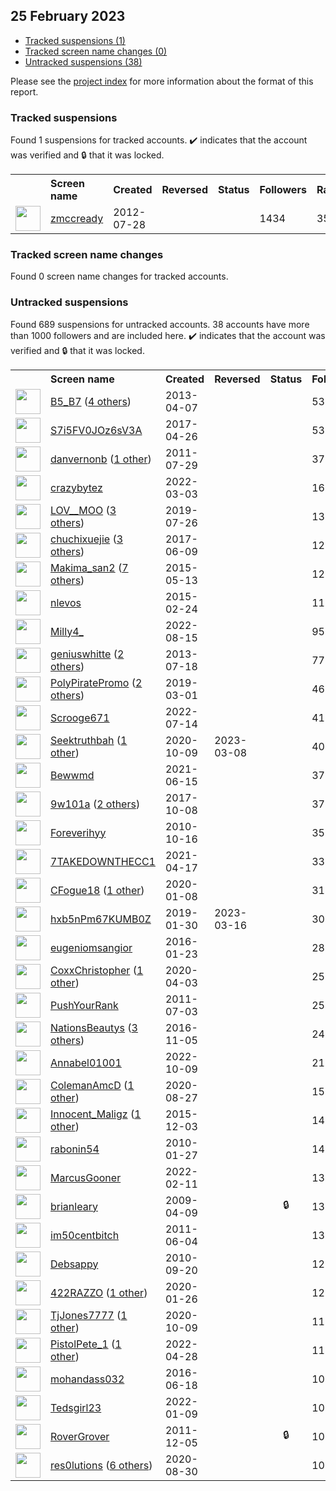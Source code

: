 ## 25 February 2023

* [Tracked suspensions (1)](#tracked-suspensions)
* [Tracked screen name changes (0)](#tracked-screen-name-changes)
* [Untracked suspensions (38)](#untracked-suspensions)

Please see the [project index](https://github.com/travisbrown/twitter-watch) for more information about the format of this report.

### Tracked suspensions

Found 1 suspensions for tracked accounts.
  ✔️ indicates that the account was verified and 🔒 that it was locked.

<table>
    <tr>
        <th></th>
        <th align="left">Screen name</th>
        <th align="left">Created</th>
        <th align="left">Reversed</th>
        <th align="left">Status</th>
        <th align="left">Followers</th>
        <th align="left">Ranking</th></tr>
    </tr>
        <tr>
            <td><a href="https://twitter.com/intent/user?user_id=722604432">
                <img src="https://pbs.twimg.com/profile_images/1554160235501142016/h3QaCwDX_normal.jpg" width="40px" height="40px" align="center"/></a>
            </td>
            <td>
                <a href="https://twitter.com/zmccready">zmccready</a></td>
            <td>2012-07-28</td>
            <td></td>
            <td align="center"></td>
            <td>1434</td>
            <td>35592</td>
        </tr></table>

### Tracked screen name changes

Found 0 screen name changes for tracked accounts.

### Untracked suspensions

Found 689 suspensions for untracked accounts.
38 accounts have more than 1000 followers and are included here.
  ✔️ indicates that the account was verified and 🔒 that it was locked.

<table>
    <tr>
        <th></th>
        <th align="left">Screen name</th>
        <th align="left">Created</th>
        <th align="left">Reversed</th>
        <th align="left">Status</th>
        <th align="left">Followers</th>
    </tr>
        <tr>
            <td><a href="https://twitter.com/intent/user?user_id=1334144996">
                <img src="https://pbs.twimg.com/profile_images/1364679361589370880/AO6Ee4-l_normal.jpg" width="40px" height="40px" align="center"/></a>
            </td>
            <td>
                <a href="https://twitter.com/B5_B7">B5_B7</a>&nbsp;(<a href="https://api.memory.lol/v1/tw/id/1334144996">4 others</a>)&nbsp;</td>
            <td>2013-04-07</td>
            <td></td>
            <td align="center"></td>
            <td>53871</td>
        </tr>
        <tr>
            <td><a href="https://twitter.com/intent/user?user_id=857374372218142720">
                <img src="https://pbs.twimg.com/profile_images/1505762715029196802/_LH1bO8L_normal.jpg" width="40px" height="40px" align="center"/></a>
            </td>
            <td>
                <a href="https://twitter.com/S7i5FV0JOz6sV3A">S7i5FV0JOz6sV3A</a></td>
            <td>2017-04-26</td>
            <td></td>
            <td align="center"></td>
            <td>53620</td>
        </tr>
        <tr>
            <td><a href="https://twitter.com/intent/user?user_id=344745712">
                <img src="https://pbs.twimg.com/profile_images/1519525970201382913/iaNk_x47_normal.jpg" width="40px" height="40px" align="center"/></a>
            </td>
            <td>
                <a href="https://twitter.com/danvernonb">danvernonb</a>&nbsp;(<a href="https://api.memory.lol/v1/tw/id/344745712">1 other</a>)&nbsp;</td>
            <td>2011-07-29</td>
            <td></td>
            <td align="center"></td>
            <td>37279</td>
        </tr>
        <tr>
            <td><a href="https://twitter.com/intent/user?user_id=1499498115237351433">
                <img src="https://pbs.twimg.com/profile_images/1513146541464244235/wfvMzxMI_normal.jpg" width="40px" height="40px" align="center"/></a>
            </td>
            <td>
                <a href="https://twitter.com/crazybytez">crazybytez</a></td>
            <td>2022-03-03</td>
            <td></td>
            <td align="center"></td>
            <td>16243</td>
        </tr>
        <tr>
            <td><a href="https://twitter.com/intent/user?user_id=1154603793910308864">
                <img src="https://pbs.twimg.com/profile_images/1534831870122377218/2gmUfcMf_normal.jpg" width="40px" height="40px" align="center"/></a>
            </td>
            <td>
                <a href="https://twitter.com/LOV__MOO">LOV__MOO</a>&nbsp;(<a href="https://api.memory.lol/v1/tw/id/1154603793910308864">3 others</a>)&nbsp;</td>
            <td>2019-07-26</td>
            <td></td>
            <td align="center"></td>
            <td>13217</td>
        </tr>
        <tr>
            <td><a href="https://twitter.com/intent/user?user_id=873201312791498754">
                <img src="https://pbs.twimg.com/profile_images/1581488747106824192/HH7ADVQ-_normal.jpg" width="40px" height="40px" align="center"/></a>
            </td>
            <td>
                <a href="https://twitter.com/chuchixuejie">chuchixuejie</a>&nbsp;(<a href="https://api.memory.lol/v1/tw/id/873201312791498754">3 others</a>)&nbsp;</td>
            <td>2017-06-09</td>
            <td></td>
            <td align="center"></td>
            <td>12843</td>
        </tr>
        <tr>
            <td><a href="https://twitter.com/intent/user?user_id=3193787064">
                <img src="https://pbs.twimg.com/profile_images/1595451409213726721/dTursYAQ_normal.jpg" width="40px" height="40px" align="center"/></a>
            </td>
            <td>
                <a href="https://twitter.com/Makima_san2">Makima_san2</a>&nbsp;(<a href="https://api.memory.lol/v1/tw/id/3193787064">7 others</a>)&nbsp;</td>
            <td>2015-05-13</td>
            <td></td>
            <td align="center"></td>
            <td>12803</td>
        </tr>
        <tr>
            <td><a href="https://twitter.com/intent/user?user_id=3058465911">
                <img src="https://pbs.twimg.com/profile_images/583921090700976129/D1GLn8ul_normal.png" width="40px" height="40px" align="center"/></a>
            </td>
            <td>
                <a href="https://twitter.com/nlevos">nlevos</a></td>
            <td>2015-02-24</td>
            <td></td>
            <td align="center"></td>
            <td>11332</td>
        </tr>
        <tr>
            <td><a href="https://twitter.com/intent/user?user_id=1559232112854794240">
                <img src="https://pbs.twimg.com/profile_images/1559232256203542530/GqDS5b2n_normal.jpg" width="40px" height="40px" align="center"/></a>
            </td>
            <td>
                <a href="https://twitter.com/Milly4_">Milly4_</a></td>
            <td>2022-08-15</td>
            <td></td>
            <td align="center"></td>
            <td>9511</td>
        </tr>
        <tr>
            <td><a href="https://twitter.com/intent/user?user_id=1603151400">
                <img src="https://pbs.twimg.com/profile_images/980969968165679111/1BEaUmnZ_normal.jpg" width="40px" height="40px" align="center"/></a>
            </td>
            <td>
                <a href="https://twitter.com/geniuswhitte">geniuswhitte</a>&nbsp;(<a href="https://api.memory.lol/v1/tw/id/1603151400">2 others</a>)&nbsp;</td>
            <td>2013-07-18</td>
            <td></td>
            <td align="center"></td>
            <td>7710</td>
        </tr>
        <tr>
            <td><a href="https://twitter.com/intent/user?user_id=1101306871913332736">
                <img src="https://pbs.twimg.com/profile_images/1489293909792628741/NM_Si1fr_normal.jpg" width="40px" height="40px" align="center"/></a>
            </td>
            <td>
                <a href="https://twitter.com/PolyPiratePromo">PolyPiratePromo</a>&nbsp;(<a href="https://api.memory.lol/v1/tw/id/1101306871913332736">2 others</a>)&nbsp;</td>
            <td>2019-03-01</td>
            <td></td>
            <td align="center"></td>
            <td>4652</td>
        </tr>
        <tr>
            <td><a href="https://twitter.com/intent/user?user_id=1547517925212430337">
                <img src="https://pbs.twimg.com/profile_images/1572113637438898177/nYZVYqdn_normal.jpg" width="40px" height="40px" align="center"/></a>
            </td>
            <td>
                <a href="https://twitter.com/Scrooge671">Scrooge671</a></td>
            <td>2022-07-14</td>
            <td></td>
            <td align="center"></td>
            <td>4106</td>
        </tr>
        <tr>
            <td><a href="https://twitter.com/intent/user?user_id=1314494528716451841">
                <img src="https://pbs.twimg.com/profile_images/1560669572759539713/MPag2JkR_normal.jpg" width="40px" height="40px" align="center"/></a>
            </td>
            <td>
                <a href="https://twitter.com/Seektruthbah">Seektruthbah</a>&nbsp;(<a href="https://api.memory.lol/v1/tw/id/1314494528716451841">1 other</a>)&nbsp;</td>
            <td>2020-10-09</td>
            <td>2023-03-08</td>
            <td align="center"></td>
            <td>4046</td>
        </tr>
        <tr>
            <td><a href="https://twitter.com/intent/user?user_id=1404629360078954496">
                <img src="https://pbs.twimg.com/profile_images/1593608137180954629/NSOKLDt2_normal.jpg" width="40px" height="40px" align="center"/></a>
            </td>
            <td>
                <a href="https://twitter.com/Bewwmd">Bewwmd</a></td>
            <td>2021-06-15</td>
            <td></td>
            <td align="center"></td>
            <td>3767</td>
        </tr>
        <tr>
            <td><a href="https://twitter.com/intent/user?user_id=917144037957578752">
                <img src="https://pbs.twimg.com/profile_images/1508157030648868866/7PqvU-Pj_normal.jpg" width="40px" height="40px" align="center"/></a>
            </td>
            <td>
                <a href="https://twitter.com/9w101a">9w101a</a>&nbsp;(<a href="https://api.memory.lol/v1/tw/id/917144037957578752">2 others</a>)&nbsp;</td>
            <td>2017-10-08</td>
            <td></td>
            <td align="center"></td>
            <td>3723</td>
        </tr>
        <tr>
            <td><a href="https://twitter.com/intent/user?user_id=203534520">
                <img src="https://pbs.twimg.com/profile_images/1570501114579091459/94p2cKEP_normal.jpg" width="40px" height="40px" align="center"/></a>
            </td>
            <td>
                <a href="https://twitter.com/Foreverihyy">Foreverihyy</a></td>
            <td>2010-10-16</td>
            <td></td>
            <td align="center"></td>
            <td>3524</td>
        </tr>
        <tr>
            <td><a href="https://twitter.com/intent/user?user_id=1383360927714582532">
                <img src="https://pbs.twimg.com/profile_images/1479029994156281857/5KeAgs5t_normal.jpg" width="40px" height="40px" align="center"/></a>
            </td>
            <td>
                <a href="https://twitter.com/7TAKEDOWNTHECC1">7TAKEDOWNTHECC1</a></td>
            <td>2021-04-17</td>
            <td></td>
            <td align="center"></td>
            <td>3360</td>
        </tr>
        <tr>
            <td><a href="https://twitter.com/intent/user?user_id=1214887832776577024">
                <img src="https://pbs.twimg.com/profile_images/1510033797781327872/dSNyujh2_normal.jpg" width="40px" height="40px" align="center"/></a>
            </td>
            <td>
                <a href="https://twitter.com/CFogue18">CFogue18</a>&nbsp;(<a href="https://api.memory.lol/v1/tw/id/1214887832776577024">1 other</a>)&nbsp;</td>
            <td>2020-01-08</td>
            <td></td>
            <td align="center"></td>
            <td>3110</td>
        </tr>
        <tr>
            <td><a href="https://twitter.com/intent/user?user_id=1090541380655636480">
                <img src="https://pbs.twimg.com/profile_images/1554519927050084353/LPrbMPWh_normal.jpg" width="40px" height="40px" align="center"/></a>
            </td>
            <td>
                <a href="https://twitter.com/hxb5nPm67KUMB0Z">hxb5nPm67KUMB0Z</a></td>
            <td>2019-01-30</td>
            <td>2023-03-16</td>
            <td align="center"></td>
            <td>3025</td>
        </tr>
        <tr>
            <td><a href="https://twitter.com/intent/user?user_id=4839097516">
                <img src="https://pbs.twimg.com/profile_images/1582856320763547648/OK27tjE2_normal.jpg" width="40px" height="40px" align="center"/></a>
            </td>
            <td>
                <a href="https://twitter.com/eugeniomsangior">eugeniomsangior</a></td>
            <td>2016-01-23</td>
            <td></td>
            <td align="center"></td>
            <td>2854</td>
        </tr>
        <tr>
            <td><a href="https://twitter.com/intent/user?user_id=1245919238822318088">
                <img src="https://pbs.twimg.com/profile_images/1373485396840099843/evQxnDA6_normal.jpg" width="40px" height="40px" align="center"/></a>
            </td>
            <td>
                <a href="https://twitter.com/CoxxChristopher">CoxxChristopher</a>&nbsp;(<a href="https://api.memory.lol/v1/tw/id/1245919238822318088">1 other</a>)&nbsp;</td>
            <td>2020-04-03</td>
            <td></td>
            <td align="center"></td>
            <td>2551</td>
        </tr>
        <tr>
            <td><a href="https://twitter.com/intent/user?user_id=328630955">
                <img src="https://pbs.twimg.com/profile_images/378800000643687432/9389ea0fb901c948b7bbd15b8d12b80c_normal.jpeg" width="40px" height="40px" align="center"/></a>
            </td>
            <td>
                <a href="https://twitter.com/PushYourRank">PushYourRank</a></td>
            <td>2011-07-03</td>
            <td></td>
            <td align="center"></td>
            <td>2545</td>
        </tr>
        <tr>
            <td><a href="https://twitter.com/intent/user?user_id=794913663752638464">
                <img src="https://pbs.twimg.com/profile_images/1596983828509126656/hXEQ6L-3_normal.jpg" width="40px" height="40px" align="center"/></a>
            </td>
            <td>
                <a href="https://twitter.com/NationsBeautys">NationsBeautys</a>&nbsp;(<a href="https://api.memory.lol/v1/tw/id/794913663752638464">3 others</a>)&nbsp;</td>
            <td>2016-11-05</td>
            <td></td>
            <td align="center"></td>
            <td>2419</td>
        </tr>
        <tr>
            <td><a href="https://twitter.com/intent/user?user_id=1579090552653598720">
                <img src="https://pbs.twimg.com/profile_images/1597587767009189888/a5Az7KPU_normal.jpg" width="40px" height="40px" align="center"/></a>
            </td>
            <td>
                <a href="https://twitter.com/Annabel01001">Annabel01001</a></td>
            <td>2022-10-09</td>
            <td></td>
            <td align="center"></td>
            <td>2167</td>
        </tr>
        <tr>
            <td><a href="https://twitter.com/intent/user?user_id=1299037029590863875">
                <img src="https://pbs.twimg.com/profile_images/1361457451674066945/t3rXrsXG_normal.jpg" width="40px" height="40px" align="center"/></a>
            </td>
            <td>
                <a href="https://twitter.com/ColemanAmcD">ColemanAmcD</a>&nbsp;(<a href="https://api.memory.lol/v1/tw/id/1299037029590863875">1 other</a>)&nbsp;</td>
            <td>2020-08-27</td>
            <td></td>
            <td align="center"></td>
            <td>1531</td>
        </tr>
        <tr>
            <td><a href="https://twitter.com/intent/user?user_id=4361488395">
                <img src="https://pbs.twimg.com/profile_images/1541127955598004225/pl0LqydQ_normal.jpg" width="40px" height="40px" align="center"/></a>
            </td>
            <td>
                <a href="https://twitter.com/Innocent_Maligz">Innocent_Maligz</a>&nbsp;(<a href="https://api.memory.lol/v1/tw/id/4361488395">1 other</a>)&nbsp;</td>
            <td>2015-12-03</td>
            <td></td>
            <td align="center"></td>
            <td>1481</td>
        </tr>
        <tr>
            <td><a href="https://twitter.com/intent/user?user_id=109065606">
                <img src="https://pbs.twimg.com/profile_images/1503862574173069321/4BSKlkCL_normal.jpg" width="40px" height="40px" align="center"/></a>
            </td>
            <td>
                <a href="https://twitter.com/rabonin54">rabonin54</a></td>
            <td>2010-01-27</td>
            <td></td>
            <td align="center"></td>
            <td>1435</td>
        </tr>
        <tr>
            <td><a href="https://twitter.com/intent/user?user_id=1492097436965343243">
                <img src="https://pbs.twimg.com/profile_images/1495333823785091073/-mPb8Ld0_normal.jpg" width="40px" height="40px" align="center"/></a>
            </td>
            <td>
                <a href="https://twitter.com/MarcusGooner">MarcusGooner</a></td>
            <td>2022-02-11</td>
            <td></td>
            <td align="center"></td>
            <td>1343</td>
        </tr>
        <tr>
            <td><a href="https://twitter.com/intent/user?user_id=29929551">
                <img src="https://pbs.twimg.com/profile_images/1297669826090094592/ib94XhKD_normal.jpg" width="40px" height="40px" align="center"/></a>
            </td>
            <td>
                <a href="https://twitter.com/brianleary">brianleary</a></td>
            <td>2009-04-09</td>
            <td></td>
            <td align="center">🔒</td>
            <td>1326</td>
        </tr>
        <tr>
            <td><a href="https://twitter.com/intent/user?user_id=310686326">
                <img src="https://pbs.twimg.com/profile_images/717256650906689537/_Gg3TC3b_normal.jpg" width="40px" height="40px" align="center"/></a>
            </td>
            <td>
                <a href="https://twitter.com/im50centbitch">im50centbitch</a></td>
            <td>2011-06-04</td>
            <td></td>
            <td align="center"></td>
            <td>1326</td>
        </tr>
        <tr>
            <td><a href="https://twitter.com/intent/user?user_id=192955161">
                <img src="https://pbs.twimg.com/profile_images/666782044341555200/6ZPpxC1-_normal.jpg" width="40px" height="40px" align="center"/></a>
            </td>
            <td>
                <a href="https://twitter.com/Debsappy">Debsappy</a></td>
            <td>2010-09-20</td>
            <td></td>
            <td align="center"></td>
            <td>1287</td>
        </tr>
        <tr>
            <td><a href="https://twitter.com/intent/user?user_id=1221345718658617346">
                <img src="https://pbs.twimg.com/profile_images/1593934267272290304/TTfibylL_normal.jpg" width="40px" height="40px" align="center"/></a>
            </td>
            <td>
                <a href="https://twitter.com/422RAZZO">422RAZZO</a>&nbsp;(<a href="https://api.memory.lol/v1/tw/id/1221345718658617346">1 other</a>)&nbsp;</td>
            <td>2020-01-26</td>
            <td></td>
            <td align="center"></td>
            <td>1209</td>
        </tr>
        <tr>
            <td><a href="https://twitter.com/intent/user?user_id=1314636073352548352">
                <img src="https://pbs.twimg.com/profile_images/1589297806979874817/IuEpTKtQ_normal.jpg" width="40px" height="40px" align="center"/></a>
            </td>
            <td>
                <a href="https://twitter.com/TjJones7777">TjJones7777</a>&nbsp;(<a href="https://api.memory.lol/v1/tw/id/1314636073352548352">1 other</a>)&nbsp;</td>
            <td>2020-10-09</td>
            <td></td>
            <td align="center"></td>
            <td>1173</td>
        </tr>
        <tr>
            <td><a href="https://twitter.com/intent/user?user_id=1519546361766563840">
                <img src="https://pbs.twimg.com/profile_images/1519546530109132801/d26JKr64_normal.jpg" width="40px" height="40px" align="center"/></a>
            </td>
            <td>
                <a href="https://twitter.com/PistolPete_1">PistolPete_1</a>&nbsp;(<a href="https://api.memory.lol/v1/tw/id/1519546361766563840">1 other</a>)&nbsp;</td>
            <td>2022-04-28</td>
            <td></td>
            <td align="center"></td>
            <td>1134</td>
        </tr>
        <tr>
            <td><a href="https://twitter.com/intent/user?user_id=744206753122889732">
                <img src="https://pbs.twimg.com/profile_images/1526694588471136257/s_GfFote_normal.jpg" width="40px" height="40px" align="center"/></a>
            </td>
            <td>
                <a href="https://twitter.com/mohandass032">mohandass032</a></td>
            <td>2016-06-18</td>
            <td></td>
            <td align="center"></td>
            <td>1092</td>
        </tr>
        <tr>
            <td><a href="https://twitter.com/intent/user?user_id=1480230999082557445">
                <img src="https://pbs.twimg.com/profile_images/1480231576671825920/YGcXy-7i_normal.jpg" width="40px" height="40px" align="center"/></a>
            </td>
            <td>
                <a href="https://twitter.com/Tedsgirl23">Tedsgirl23</a></td>
            <td>2022-01-09</td>
            <td></td>
            <td align="center"></td>
            <td>1078</td>
        </tr>
        <tr>
            <td><a href="https://twitter.com/intent/user?user_id=428639470">
                <img src="https://pbs.twimg.com/profile_images/1564754683666767874/tuCTEv5c_normal.jpg" width="40px" height="40px" align="center"/></a>
            </td>
            <td>
                <a href="https://twitter.com/RoverGrover">RoverGrover</a></td>
            <td>2011-12-05</td>
            <td></td>
            <td align="center">🔒</td>
            <td>1009</td>
        </tr>
        <tr>
            <td><a href="https://twitter.com/intent/user?user_id=1299860238619746307">
                <img src="https://pbs.twimg.com/profile_images/1408138206801907712/x-wjSo3s_normal.jpg" width="40px" height="40px" align="center"/></a>
            </td>
            <td>
                <a href="https://twitter.com/res0lutions">res0lutions</a>&nbsp;(<a href="https://api.memory.lol/v1/tw/id/1299860238619746307">6 others</a>)&nbsp;</td>
            <td>2020-08-30</td>
            <td></td>
            <td align="center"></td>
            <td>1005</td>
        </tr></table>
